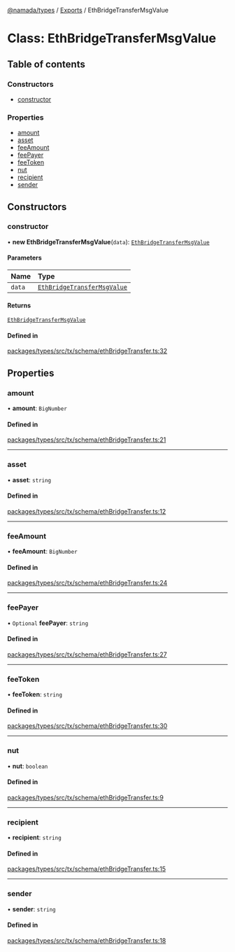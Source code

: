 [@namada/types](../README.md) / [Exports](../modules.md) / EthBridgeTransferMsgValue

# Class: EthBridgeTransferMsgValue

## Table of contents

### Constructors

- [constructor](EthBridgeTransferMsgValue.md#constructor)

### Properties

- [amount](EthBridgeTransferMsgValue.md#amount)
- [asset](EthBridgeTransferMsgValue.md#asset)
- [feeAmount](EthBridgeTransferMsgValue.md#feeamount)
- [feePayer](EthBridgeTransferMsgValue.md#feepayer)
- [feeToken](EthBridgeTransferMsgValue.md#feetoken)
- [nut](EthBridgeTransferMsgValue.md#nut)
- [recipient](EthBridgeTransferMsgValue.md#recipient)
- [sender](EthBridgeTransferMsgValue.md#sender)

## Constructors

### constructor

• **new EthBridgeTransferMsgValue**(`data`): [`EthBridgeTransferMsgValue`](EthBridgeTransferMsgValue.md)

#### Parameters

| Name | Type |
| :------ | :------ |
| `data` | [`EthBridgeTransferMsgValue`](EthBridgeTransferMsgValue.md) |

#### Returns

[`EthBridgeTransferMsgValue`](EthBridgeTransferMsgValue.md)

#### Defined in

[packages/types/src/tx/schema/ethBridgeTransfer.ts:32](https://github.com/anoma/namada-interface/blob/dedbae7e806a646649051a09499b31d03fef0091/packages/types/src/tx/schema/ethBridgeTransfer.ts#L32)

## Properties

### amount

• **amount**: `BigNumber`

#### Defined in

[packages/types/src/tx/schema/ethBridgeTransfer.ts:21](https://github.com/anoma/namada-interface/blob/dedbae7e806a646649051a09499b31d03fef0091/packages/types/src/tx/schema/ethBridgeTransfer.ts#L21)

___

### asset

• **asset**: `string`

#### Defined in

[packages/types/src/tx/schema/ethBridgeTransfer.ts:12](https://github.com/anoma/namada-interface/blob/dedbae7e806a646649051a09499b31d03fef0091/packages/types/src/tx/schema/ethBridgeTransfer.ts#L12)

___

### feeAmount

• **feeAmount**: `BigNumber`

#### Defined in

[packages/types/src/tx/schema/ethBridgeTransfer.ts:24](https://github.com/anoma/namada-interface/blob/dedbae7e806a646649051a09499b31d03fef0091/packages/types/src/tx/schema/ethBridgeTransfer.ts#L24)

___

### feePayer

• `Optional` **feePayer**: `string`

#### Defined in

[packages/types/src/tx/schema/ethBridgeTransfer.ts:27](https://github.com/anoma/namada-interface/blob/dedbae7e806a646649051a09499b31d03fef0091/packages/types/src/tx/schema/ethBridgeTransfer.ts#L27)

___

### feeToken

• **feeToken**: `string`

#### Defined in

[packages/types/src/tx/schema/ethBridgeTransfer.ts:30](https://github.com/anoma/namada-interface/blob/dedbae7e806a646649051a09499b31d03fef0091/packages/types/src/tx/schema/ethBridgeTransfer.ts#L30)

___

### nut

• **nut**: `boolean`

#### Defined in

[packages/types/src/tx/schema/ethBridgeTransfer.ts:9](https://github.com/anoma/namada-interface/blob/dedbae7e806a646649051a09499b31d03fef0091/packages/types/src/tx/schema/ethBridgeTransfer.ts#L9)

___

### recipient

• **recipient**: `string`

#### Defined in

[packages/types/src/tx/schema/ethBridgeTransfer.ts:15](https://github.com/anoma/namada-interface/blob/dedbae7e806a646649051a09499b31d03fef0091/packages/types/src/tx/schema/ethBridgeTransfer.ts#L15)

___

### sender

• **sender**: `string`

#### Defined in

[packages/types/src/tx/schema/ethBridgeTransfer.ts:18](https://github.com/anoma/namada-interface/blob/dedbae7e806a646649051a09499b31d03fef0091/packages/types/src/tx/schema/ethBridgeTransfer.ts#L18)
